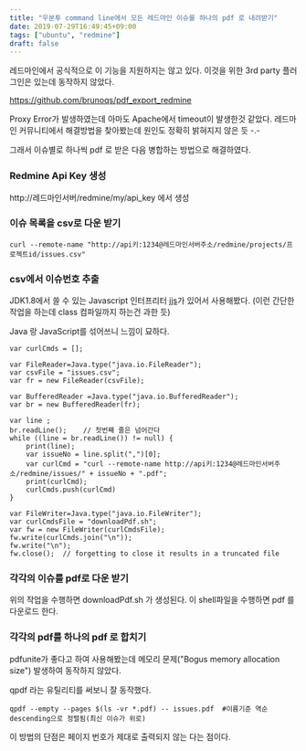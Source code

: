 ```yaml
---
title: "우분투 command line에서 모든 레드마인 이슈를 하나의 pdf 로 내려받기"
date: 2019-07-29T16:49:45+09:00
tags: ["ubuntu", "redmine"]
draft: false
---
```


레드마인에서 공식적으로 이 기능을 지원하지는 않고 있다.
이것을 위한 3rd party 플러그인은 있는데 동작하지 않았다.

https://github.com/brunoqs/pdf_export_redmine

Proxy Error가 발생하였는데 아마도 Apache에서 timeout이 발생한것 같았다. 레드마인 커뮤니티에서 해결방법을 찾아봤는데 원인도 정확히 밝혀지지 않은 듯 -.-

그래서 이슈별로 하나씩 pdf 로 받은 다음 병합하는 방법으로 해결하였다.

### Redmine Api Key 생성

http://레드마인서버/redmine/my/api_key 에서 생성

### 이슈 목록을 csv로 다운 받기

	curl --remote-name "http://api키:1234@레드마인서버주소/redmine/projects/프로젝트id/issues.csv"

### csv에서 이슈번호 추출

JDK1.8에서 쓸 수 있는 Javascript 인터프리터 [jjs](https://docs.oracle.com/javase/8/docs/technotes/tools/unix/jjs.html)가 있어서 사용해봤다.
(이런 간단한 작업을 하는데 class 컴파일까지 하는건 과한 듯) 

Java 랑 JavaScript를 섞어쓰니 느낌이 묘하다.

	var curlCmds = [];

	var FileReader=Java.type("java.io.FileReader");
	var csvFile = "issues.csv";
	var fr = new FileReader(csvFile);

	var BufferedReader =Java.type("java.io.BufferedReader");
	var br = new BufferedReader(fr);

	var line ;
	br.readLine();    // 첫번째 줄은 넘어간다
	while ((line = br.readLine()) != null) {
		print(line);
		var issueNo = line.split(",")[0];
		var curlCmd = "curl --remote-name http://api키:1234@레드마인서버주소/redmine/issues/" + issueNo + ".pdf";
		print(curlCmd);
		curlCmds.push(curlCmd)
	}

	var FileWriter=Java.type("java.io.FileWriter");
	var curlCmdsFile = "downloadPdf.sh";
	var fw = new FileWriter(curlCmdsFile);
	fw.write(curlCmds.join("\n"));
	fw.write("\n");
	fw.close();  // forgetting to close it results in a truncated file

### 각각의 이슈를 pdf로 다운 받기

위의 작업을 수행하면 downloadPdf.sh 가 생성된다. 이 shell파일을 수행하면 pdf 를 다운로드 한다.

### 각각의 pdf를 하나의 pdf 로 합치기

pdfunite가 좋다고 하여 사용해봤는데 메모리 문제("Bogus memory allocation size") 발생하여 동작하지 않았다.

qpdf 라는 유틸리티를 써보니 잘 동작했다.

	qpdf --empty --pages $(ls -vr *.pdf) -- issues.pdf	#이름기준 역순descending으로 정렬됨(최신 이슈가 위로)

이 방법의 단점은 페이지 번호가 제대로 출력되지 않는 다는 점이다.
